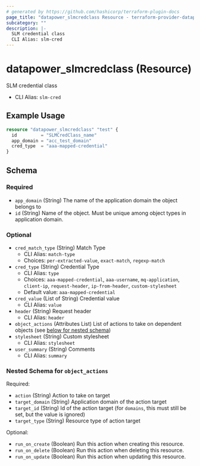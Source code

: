 ```yaml
---
# generated by https://github.com/hashicorp/terraform-plugin-docs
page_title: "datapower_slmcredclass Resource - terraform-provider-datapower"
subcategory: ""
description: |-
  SLM credential class
  CLI Alias: slm-cred
---
```


# datapower_slmcredclass (Resource)

SLM credential class
  - CLI Alias: `slm-cred`

## Example Usage

```terraform
resource "datapower_slmcredclass" "test" {
  id         = "SLMCredClass_name"
  app_domain = "acc_test_domain"
  cred_type  = "aaa-mapped-credential"
}
```

<!-- schema generated by tfplugindocs -->
## Schema

### Required

- `app_domain` (String) The name of the application domain the object belongs to
- `id` (String) Name of the object. Must be unique among object types in application domain.

### Optional

- `cred_match_type` (String) Match Type
  - CLI Alias: `match-type`
  - Choices: `per-extracted-value`, `exact-match`, `regexp-match`
- `cred_type` (String) Credential Type
  - CLI Alias: `type`
  - Choices: `aaa-mapped-credential`, `aaa-username`, `mq-application`, `client-ip`, `request-header`, `ip-from-header`, `custom-stylesheet`
  - Default value: `aaa-mapped-credential`
- `cred_value` (List of String) Credential value
  - CLI Alias: `value`
- `header` (String) Request header
  - CLI Alias: `header`
- `object_actions` (Attributes List) List of actions to take on dependent objects (see [below for nested schema](#nestedatt--object_actions))
- `stylesheet` (String) Custom stylesheet
  - CLI Alias: `stylesheet`
- `user_summary` (String) Comments
  - CLI Alias: `summary`

<a id="nestedatt--object_actions"></a>
### Nested Schema for `object_actions`

Required:

- `action` (String) Action to take on target
- `target_domain` (String) Application domain of the action target
- `target_id` (String) Id of the action target (for `domains`, this must still be set, but the value is ignored)
- `target_type` (String) Resource type of action target

Optional:

- `run_on_create` (Boolean) Run this action when creating this resource.
- `run_on_delete` (Boolean) Run this action when deleting this resource.
- `run_on_update` (Boolean) Run this action when updating this resource.
